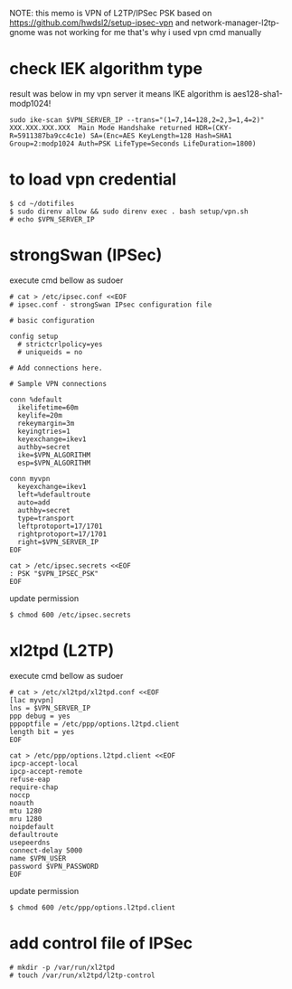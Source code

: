 NOTE: this memo is VPN of L2TP/IPSec PSK
based on https://github.com/hwdsl2/setup-ipsec-vpn
and network-manager-l2tp-gnome was not working for me that's why i used vpn cmd manually

# check IEK algorithm type

result was below in my vpn server
it means IKE algorithm is aes128-sha1-modp1024!

```
sudo ike-scan $VPN_SERVER_IP --trans="(1=7,14=128,2=2,3=1,4=2)"
XXX.XXX.XXX.XXX  Main Mode Handshake returned HDR=(CKY-R=5911387ba9cc4c1e) SA=(Enc=AES KeyLength=128 Hash=SHA1 Group=2:modp1024 Auth=PSK LifeType=Seconds LifeDuration=1800)
```

# to load vpn credential 

```
$ cd ~/dotifiles
$ sudo direnv allow && sudo direnv exec . bash setup/vpn.sh
# echo $VPN_SERVER_IP
```

# strongSwan (IPSec) 

execute cmd bellow as sudoer

```
# cat > /etc/ipsec.conf <<EOF
# ipsec.conf - strongSwan IPsec configuration file

# basic configuration

config setup
  # strictcrlpolicy=yes
  # uniqueids = no

# Add connections here.

# Sample VPN connections

conn %default
  ikelifetime=60m
  keylife=20m
  rekeymargin=3m
  keyingtries=1
  keyexchange=ikev1
  authby=secret
  ike=$VPN_ALGORITHM
  esp=$VPN_ALGORITHM

conn myvpn
  keyexchange=ikev1
  left=%defaultroute
  auto=add
  authby=secret
  type=transport
  leftprotoport=17/1701
  rightprotoport=17/1701
  right=$VPN_SERVER_IP
EOF

cat > /etc/ipsec.secrets <<EOF
: PSK "$VPN_IPSEC_PSK"
EOF

```

update permission

```
$ chmod 600 /etc/ipsec.secrets
```

# xl2tpd (L2TP) 

execute cmd bellow as sudoer

```
# cat > /etc/xl2tpd/xl2tpd.conf <<EOF
[lac myvpn]
lns = $VPN_SERVER_IP
ppp debug = yes
pppoptfile = /etc/ppp/options.l2tpd.client
length bit = yes
EOF

cat > /etc/ppp/options.l2tpd.client <<EOF
ipcp-accept-local
ipcp-accept-remote
refuse-eap
require-chap
noccp
noauth
mtu 1280
mru 1280
noipdefault
defaultroute
usepeerdns
connect-delay 5000
name $VPN_USER
password $VPN_PASSWORD
EOF
```

update permission

```
$ chmod 600 /etc/ppp/options.l2tpd.client
```

# add control file of IPSec

```
# mkdir -p /var/run/xl2tpd
# touch /var/run/xl2tpd/l2tp-control
```
